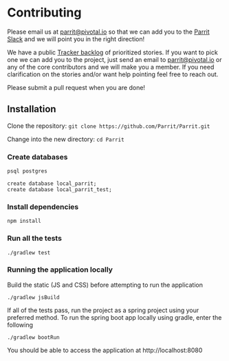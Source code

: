 # Contributing

Please email us at parrit@pivotal.io so that we can add you to the [Parrit Slack](https://parrit.slack.com) and we will point you in the right
direction!

We have a public [Tracker backlog](https://www.pivotaltracker.com/n/projects/1504460) of prioritized stories.
If you want to pick one we can add you to the project, just send an email to parrit@pivotal.io
or any of the core contributors and we will make you a member. If you need clarification on the stories 
and/or want help pointing feel free to reach out.

Please submit a pull request when you are done!

## Installation

Clone the repository: `git clone https://github.com/Parrit/Parrit.git`

Change into the new directory: `cd Parrit`

### Create databases

```bash
psql postgres
```

```psql
create database local_parrit;
create database local_parrit_test;
```

### Install dependencies
```
npm install
```

### Run all the tests

```
./gradlew test
```

### Running the application locally

Build the static (JS and CSS) before attempting to run the application
```
./gradlew jsBuild
```

If all of the tests pass, run the project as a spring project using your preferred method.
To run the spring boot app locally using gradle, enter the following
```
./gradlew bootRun
```

You should be able to access the application at http://localhost:8080
